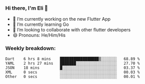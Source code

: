 ### Hi there, I'm Eli 👋
- 🔭 I’m currently working on the new Flutter App
- 🌱 I’m currently learning Go
- 🦄 I’m looking to collaborate with other flutter developers
- 😄 Pronouns: He/Him/His

### Weekly breakdown:
<!--START_SECTION:waka-->

```text
Dart    6 hrs 8 mins    █████████████████▒░░░░░░░   68.89 %
YAML    2 hrs 27 mins   ███████░░░░░░░░░░░░░░░░░░   27.70 %
JSON    18 mins         █░░░░░░░░░░░░░░░░░░░░░░░░   03.37 %
XML     0 secs          ░░░░░░░░░░░░░░░░░░░░░░░░░   00.03 %
Other   0 secs          ░░░░░░░░░░░░░░░░░░░░░░░░░   00.01 %
```

<!--END_SECTION:waka-->
